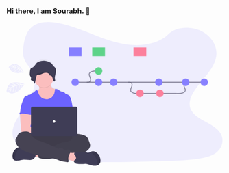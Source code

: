 ### Hi there, I am Sourabh. 👋

<svg id="b543c902-2711-464d-9f40-b15eb324e31e" data-name="Layer 1" xmlns="http://www.w3.org/2000/svg" xmlns:xlink="http://www.w3.org/1999/xlink" width="1038.23" height="693.31" viewBox="0 0 1038.23 693.31"><defs><linearGradient id="be976a09-f639-4984-bf14-ee296c482822" x1="320.96" y1="796.01" x2="320.96" y2="284.81" gradientUnits="userSpaceOnUse"><stop offset="0" stop-color="gray" stop-opacity="0.25"/><stop offset="0.54" stop-color="gray" stop-opacity="0.12"/><stop offset="1" stop-color="gray" stop-opacity="0.1"/></linearGradient></defs><title>version control</title><path d="M696.13,214.75c-64.72-2.25-126.36-23.14-185.23-46s-117.16-48.19-180.33-60.3c-40.63-7.79-87.09-8.89-119.83,12.89-31.5,21-41.68,57.15-47.16,90.72-4.11,25.27-6.54,51.85,4.75,75.5,7.83,16.42,21.74,30.22,31.36,45.95,33.46,54.72,9.81,122.2-26.46,175.63-17,25.06-36.74,49-49.87,75.66s-19.2,57.25-7.72,84.47c11.39,27,38.52,47.24,67.9,61.49,59.69,28.94,130,37.23,198.62,41.92,151.82,10.39,304.46,5.89,456.68,1.39,56.34-1.67,112.92-3.36,168.34-12.07,30.78-4.84,62.56-12.52,84.9-31,28.36-23.53,35.39-63.38,16.39-92.88-31.88-49.49-120-61.79-142.31-114.9-12.27-29.23.33-61.8,18.15-88.91,38.24-58.17,102.33-109.19,105.71-175.68,2.32-45.66-28.49-91.39-76.13-113-49.94-22.65-119.18-19.8-156,17.69C819.93,201.88,753.27,216.73,696.13,214.75Z" transform="translate(-80.89 -103.35)" fill="#6c63ff" opacity="0.1"/><path d="M529.62,754.84c-1-3.62-2-7.28-4-10.43a36.53,36.53,0,0,0-6.55-7.17c-7.25-6.58-16.15-13.26-25.76-11.6a34.39,34.39,0,0,0-8.54,3.12c-1.4.65-2.81,1.3-4.25,1.85a21.17,21.17,0,0,1-12.82,1.12c-2.2-.59-4.25-1.65-6.42-2.31a20.35,20.35,0,0,0-3.15-.68,53.64,53.64,0,0,0,6.09-3.21C475,718.93,483.6,707,482.4,694.24c-.41-4.29-1.88-8.4-3.34-12.45l-3.84-10.62c-1.66-4.6-3.38-9.29-6.41-13.11-3.37-4.26-8.17-7.15-13.13-9.3-10.65-4.63-22.29-6.26-33.78-7.84l-.8-.11V516.68a8,8,0,0,0-8-8H398q-1-6.12-2-12.22c-1.9-11.61-3.87-23.43-9.22-33.88-3.5-6.84-9.07-13.37-16.58-14.71a16.08,16.08,0,0,1-4.31-1c-2.2-1.08-3.4-3.48-5.09-5.25-4.36-4.57-11.45-4.64-17.29-7-5.16-2.05-9.38-5.91-14.08-8.88s-10.54-5.08-15.74-3.15c0,.38-.07.76-.11,1.13l-3.34-1.54c-3.6-1.67-7.27-3.38-10.16-6.12-3.71-3.5-5.69-8.14-7.23-13.07-.16-.51-.31-1-.47-1.55a46.43,46.43,0,0,0,12.44-23.75l.81,2.63a17.45,17.45,0,0,0,.64,1.74,6.86,6.86,0,0,0,2,2.83,3.55,3.55,0,0,0,.84.49,3.5,3.5,0,0,0,.86.22,3.2,3.2,0,0,0,1.24-.09,4.73,4.73,0,0,0,3-2.78,6,6,0,0,0,.35-1.22,6.31,6.31,0,0,0,.07-.76c0-.08,0-.16,0-.24s0-.35,0-.52,0-.18,0-.28,0-.33-.05-.5l0-.26c0-.2-.06-.4-.1-.59s0-.11,0-.16c-.05-.25-.11-.51-.16-.76,0-.06,0-.13,0-.19s-.09-.41-.14-.62-.07-.27-.1-.41l0-.06h0c-.1-.4-.19-.79-.28-1.19a34.38,34.38,0,0,1-.55-10.56,113.08,113.08,0,0,1,2.86-15.35l.21-.91c.08-.35.16-.7.23-1.06.16-.72.32-1.44.47-2.17v0l.36-1.84.27-1.64,0-.21A47.41,47.41,0,0,0,318,330h0c-.46-5.23-2.08-10.18-5.63-14.12-2.51-2.79-5.82-4.85-8.15-7.78-2.18-2.74-3.41-6.12-5.67-8.81-6.24-7.45-22.26-13.19-32.09-14.19-11.26-1.14-29.45,1.74-38.53,8.39-3.36,2.45-5.66,6-8,9.36-4.3,6.25-9.18,12.49-16.07,16-2.6,1.32-5.58,2.32-7.31,4.62a12.49,12.49,0,0,0-1.95,5.18,102.71,102.71,0,0,0-2.06,19.78h0c0,.83,0,1.66,0,2.5a18.23,18.23,0,0,0,1.56,7.23c.16.34.34.67.53,1l.12.21a39.78,39.78,0,0,1,3.2,5.45,7.22,7.22,0,0,1,.49,1.66,12.24,12.24,0,0,1-.28,4.38h0c0,.22-.09.44-.13.66l-.09.43c0,.15,0,.3-.08.44-.08.43-.15.86-.21,1.28h0a9,9,0,0,0,.22,3.46,4.55,4.55,0,0,0,2.22,3,6.5,6.5,0,0,0,1.8.56c.63.11,1.27.18,1.89.32a9.33,9.33,0,0,1,2.29.85A9.22,9.22,0,0,1,208,383.1a11,11,0,0,1,.83.84,14,14,0,0,1,1.42,1.94q.32.53.6,1.08a24.67,24.67,0,0,1,1.71,4.52c.26.93.48,1.87.67,2.81.09.42.17.84.24,1.25s.14.83.2,1.24h0a2.91,2.91,0,0,0,.8-.16c1.47-.53,2.29-2.24,2.75-3.9.08-.28.15-.55.21-.82.23-1,.47-2.1.7-3.15a46.37,46.37,0,0,0,18.25,20.1c.28.83.55,1.65.79,2.49,1.31,4.53,1.94,9.27-.33,13.23-1.62,2.81-4.34,4.54-7.38,5.74a4.88,4.88,0,0,0-1.65-1.4c-2.63-1.32-5.79.28-8,2.25-4,3.62-7.26,8.81-12.52,10-1.9.44-4,.35-5.58,1.51a13,13,0,0,0-2.59,3.4,11.92,11.92,0,0,1-10.23,5.1c-1.83-.09-4-.51-5.25.83-.93,1-1,2.58-2,3.53-1.34,1.32-3.54.68-5.41.6-3.56-.15-6.87,2.15-8.9,5.1s-3,6.48-4,10l0,.06a7.15,7.15,0,0,0-.73.61,10.55,10.55,0,0,0-2.21,3.58,170.87,170.87,0,0,0-14.1,58.18,6,6,0,0,1-.64,2.82,13.87,13.87,0,0,1-1.47,1.6,5.61,5.61,0,0,0,.93,8,6.3,6.3,0,0,1,1.07-1.42c-.11.46-.21.91-.28,1.32a35.49,35.49,0,0,0-.11,8.8q1.42,20.84,2.87,41.65c.27,3.93.54,7.85.9,11.77q1.05,11.38,3,22.67c.06.34.13.69.22,1-8.15,2.59-15.4,7.27-18.45,15.08-1.06,2.7-1.54,5.64-2.84,8.23-1.43,2.84-3.78,5.11-5.34,7.89-2.69,4.78-2.81,10.64-1.83,16,1.89,10.45,7.54,19.79,15,27.39-.33,0-.67,0-1,0a15.64,15.64,0,0,0-6.83,2.45c-15.78,9.22-24.8,29-21.51,47.06.65,3.53,1.78,7.11,4.14,9.8a15.51,15.51,0,0,0,7.28,4.46,25.29,25.29,0,0,0,5.37,1c12.3,1,24.21-4.7,36.54-5.18a98,98,0,0,1,12.23.57q8.91.74,17.85.94c9.69.23,15.14-2.35,21.32-9.59a26.1,26.1,0,0,0,3.77-5.94c5.26-.3,11.07-.76,15.27-1.1l.06.58c.23,2,.58,4.3,2.18,5.56a7.61,7.61,0,0,0,3,1.23c10.1,2.48,20.32,5,30.72,5a129.71,129.71,0,0,0,14.59-1.12l18.27-2.11a91,91,0,0,1,15.7,3.42c5.28,1.79,10.21,4.45,15.37,6.56,12,4.86,24.9,6.6,37.68,8.3,2.18.29,4.68.49,6.29-1,2.08-2,1.39-5.34.8-8.14-.24-1.15-.42-2.3-.56-3.46a175.25,175.25,0,0,1,25.24,8.76l1.43.63c.42,2.18,2.43,3.92,4.36,6.27a16,16,0,0,0,2.21,2.74,7.37,7.37,0,0,0,3.17,1.14,147.82,147.82,0,0,0,40.93,1.85,41.86,41.86,0,0,1,8.44-.29,36.58,36.58,0,0,1,6.1,1.37l11.57,3.32c8.53,2.44,17.26,4.91,26.11,4.36a33.4,33.4,0,0,0,5.33-.77c7-1.62,13.52-5.53,16.88-11.82C534.37,774.76,532.18,764.24,529.62,754.84Z" transform="translate(-80.89 -103.35)" fill="url(#be976a09-f639-4984-bf14-ee296c482822)"/><path d="M205.91,752.89c-2.11-4.8-4.11-10.32-2-15.12a12.85,12.85,0,0,1,6.65-6.25,32,32,0,0,1,9-2.22,125.61,125.61,0,0,1,29.26-.4c.71,5.62-.79,11.32-2.08,16.75-1.17,5-1.84,5.74-7,6C236.4,751.83,206.7,754.66,205.91,752.89Z" transform="translate(-80.89 -103.35)" fill="#fbbebe"/><ellipse cx="214.07" cy="577.16" rx="143" ry="40" fill="#464353"/><ellipse cx="214.07" cy="577.16" rx="143" ry="40" opacity="0.1"/><path d="M320.6,469.35a44.49,44.49,0,0,1-22.94,20.84,57.58,57.58,0,0,1-18.21,3.46c-6.79.31-13.72-.13-20.1-2.45-8.56-3.1-15.67-9.44-21-16.83s-9-15.83-12.19-24.34c-1.68-4.43-3.28-9.15-2.49-13.83,5.15-1.17,10.79-2.89,13.45-7.46,2.27-3.92,1.64-8.62.33-13.1-.37-1.27-.8-2.53-1.23-3.74-1-2.9-4.45-8.41-2-10.89,1.53-1.57,7.94-2.37,10.15-3.39,6.81-3.14,13.09-7.68,20.57-9.17,6.47-1.29,13.15-.08,19.61,1.26a6.45,6.45,0,0,1,2.42.87,5.82,5.82,0,0,1,1.8,2.7c1.84,4.48,2.92,9.43,4.4,14.1,1.54,4.89,3.52,9.48,7.23,12.95,2.89,2.71,6.57,4.41,10.17,6.06l8.86,4.06a11.65,11.65,0,0,1,4.19,2.71,10.61,10.61,0,0,1,2,5.44A50.82,50.82,0,0,1,320.6,469.35Z" transform="translate(-80.89 -103.35)" fill="#fbbebe"/><path d="M293.13,407.38a46,46,0,0,1-55.67,8.26c-.37-1.27-.8-2.53-1.23-3.74-1-2.9-4.45-8.41-2-10.89,1.53-1.57,7.94-2.37,10.15-3.39,6.81-3.14,13.09-7.68,20.57-9.17,6.47-1.29,13.15-.08,19.61,1.26a6.45,6.45,0,0,1,2.42.87,5.82,5.82,0,0,1,1.8,2.7C290.57,397.76,291.65,402.71,293.13,407.38Z" transform="translate(-80.89 -103.35)" opacity="0.1"/><circle cx="179.07" cy="270.16" r="46" fill="#fbbebe"/><path d="M400.11,522.8l-3.78-22.9c-1.91-11.49-3.88-23.2-9.22-33.55-3.51-6.78-9.08-13.24-16.59-14.58a16.05,16.05,0,0,1-4.32-1c-2.2-1.06-3.4-3.44-5.09-5.2-4.36-4.52-11.46-4.59-17.3-6.89-5.16-2-9.38-5.85-14.08-8.79s-10.55-5-15.75-3.12c-.84,8.95-1.73,18.1-5.53,26.25a39.28,39.28,0,0,1-59.26,14.76c-8.91-6.71-14.62-17.06-17.28-27.89-.65-2.64-1.39-5.67-3.82-6.88-2.63-1.32-5.79.28-8,2.22-4,3.59-7.27,8.73-12.53,9.94-1.9.44-4,.35-5.58,1.5a12.7,12.7,0,0,0-2.6,3.37,12,12,0,0,1-10.23,5.06c-1.83-.09-4-.51-5.25.82-.93,1-1,2.56-2,3.49-1.35,1.31-3.54.67-5.42.6-3.56-.15-6.87,2.13-8.91,5s-3,6.42-4,9.86c10.93,24.34,20.93,48.71,31.86,73.05a6.23,6.23,0,0,1,.79,3,7.31,7.31,0,0,1-1.36,3c-5.36,8.61-5.19,19.44-4.6,29.56s1.31,20.81-3.21,29.88c-1.23,2.49-2.83,4.77-4,7.26-2.74,5.64-3.73,23.68-2.13,29.74H407c-4.31-11.85-2.67-35.63-1.77-48.21.63-8.8-1-17.59-1.7-26.39C402,557.79,403.08,540.74,400.11,522.8Z" transform="translate(-80.89 -103.35)" fill="#6c63ff"/><path d="M146.25,549a35.4,35.4,0,0,0-.12,8.73L149,599c.27,3.89.54,7.77.9,11.65.69,7.53,1.72,15,3,22.46A4,4,0,0,0,157,637c12.65,2.68,25.72,2.57,38.63,1.84,19.7-1.1,39.37-3.61,59.1-3.18,5.08.11,11,0,14.08-4s1.29-10.47-2.73-13.7-9.48-4-14.64-4c-6.83-.07-13.66.9-20.47.5-6.25-.37-12.36-1.88-18.42-3.39l-17-4.23c.65-5.15,2.61-10,4.47-14.89,3.34-8.67,6.46-17.63,6.52-26.92s-3.44-19.06-11.05-24.38c-6.26-4.37-14.32-5.18-21.95-5-5.55.16-15.14-1.17-20.21,1C149.32,538.41,147,545.07,146.25,549Z" transform="translate(-80.89 -103.35)" fill="#fbbebe"/><path d="M411.68,643.36c3.33-1.27,7-.81,10.57-.33,11.49,1.57,23.15,3.18,33.8,7.77,5,2.14,9.76,5,13.14,9.21,3,3.79,4.75,8.43,6.41,13l3.84,10.52c1.46,4,2.94,8.08,3.35,12.33,1.2,12.59-7.41,24.46-18.24,31s-23.58,8.87-36,11.31-24.89,5.14-37.26,8a150,150,0,0,1-17.53,3.45c-13.24,1.5-27.08-.71-39.66,3.67-5,1.75-9.91,4.35-15.1,5.56a93.93,93.93,0,0,1-10.44,1.59l-23.81,2.72a129.89,129.89,0,0,1-14.6,1.12c-10.4,0-20.63-2.46-30.73-4.92a7.77,7.77,0,0,1-3-1.21c-1.6-1.26-1.95-3.49-2.18-5.51q-1.53-13.41-2.68-26.85c-.24-2.91-.42-6.06,1.17-8.51,2-3,5.9-3.94,9.46-4.52a246.88,246.88,0,0,1,45.68-3.17c5.81-5.81,15.39-5.84,23-9a68.39,68.39,0,0,0,8.11-4.41,106,106,0,0,1,44.53-14.07,41.45,41.45,0,0,0,9.11-1.3c5.89-1.83,11.26-6.81,17.31-5.59.75-2.07,1.27-4.84,3-6.26.86-.73,1.92-1.22,2.71-2,1.67-1.69,1.82-4.35,1.57-6.71s-.81-4.78-.2-7.08a9.79,9.79,0,0,1,1.11-2.47C401.12,645.52,405.65,642.86,411.68,643.36Z" transform="translate(-80.89 -103.35)" fill="#464353"/><path d="M411.68,643.36c3.33-1.27,7-.81,10.57-.33,11.49,1.57,23.15,3.18,33.8,7.77,5,2.14,9.76,5,13.14,9.21,3,3.79,4.75,8.43,6.41,13l3.84,10.52c1.46,4,2.94,8.08,3.35,12.33,1.2,12.59-7.41,24.46-18.24,31s-23.58,8.87-36,11.31-24.89,5.14-37.26,8a150,150,0,0,1-17.53,3.45c-13.24,1.5-27.08-.71-39.66,3.67-5,1.75-9.91,4.35-15.1,5.56a93.93,93.93,0,0,1-10.44,1.59l-23.81,2.72a129.89,129.89,0,0,1-14.6,1.12c-10.4,0-20.63-2.46-30.73-4.92a7.77,7.77,0,0,1-3-1.21c-1.6-1.26-1.95-3.49-2.18-5.51q-1.53-13.41-2.68-26.85c-.24-2.91-.42-6.06,1.17-8.51,2-3,5.9-3.94,9.46-4.52a246.88,246.88,0,0,1,45.68-3.17c5.81-5.81,15.39-5.84,23-9a68.39,68.39,0,0,0,8.11-4.41,106,106,0,0,1,44.53-14.07,41.45,41.45,0,0,0,9.11-1.3c5.89-1.83,11.26-6.81,17.31-5.59.75-2.07,1.27-4.84,3-6.26.86-.73,1.92-1.22,2.71-2,1.67-1.69,1.82-4.35,1.57-6.71s-.81-4.78-.2-7.08a9.79,9.79,0,0,1,1.11-2.47C401.12,645.52,405.65,642.86,411.68,643.36Z" transform="translate(-80.89 -103.35)" opacity="0.05"/><path d="M215.11,759.07c-6.19,7.17-11.64,9.73-21.33,9.5q-8.94-.21-17.86-.93a100.2,100.2,0,0,0-12.24-.57c-12.34.48-24.25,6.13-36.56,5.14a25.92,25.92,0,0,1-5.37-1,15.63,15.63,0,0,1-7.29-4.42c-2.36-2.67-3.49-6.21-4.14-9.71-3.29-17.94,5.73-37.48,21.52-46.61a15.78,15.78,0,0,1,6.84-2.43,16.21,16.21,0,0,1,6.92,1.52l.15.06a52.33,52.33,0,0,1,17.14,11.44,9.66,9.66,0,0,0,2.62,2.11,9,9,0,0,0,3.09.58l13.14.83a31.14,31.14,0,0,1,6.6.91,52.46,52.46,0,0,1,6.94,3c7.07,3.16,14.91,4,22.55,5.22a3.37,3.37,0,0,1,2,.8,3.13,3.13,0,0,1,.62,1.3A25.51,25.51,0,0,1,215.11,759.07Z" transform="translate(-80.89 -103.35)" fill="#3f3d56"/><path d="M145.75,709.63a78.9,78.9,0,0,0-13.15,16.44,82.28,82.28,0,0,0-10.74,32.54,60.4,60.4,0,0,0-.11,12.61,15.63,15.63,0,0,1-7.29-4.42c-2.36-2.67-3.49-6.21-4.14-9.71-3.29-17.94,5.73-37.48,21.52-46.61a15.78,15.78,0,0,1,6.84-2.43,16.21,16.21,0,0,1,6.92,1.52Z" transform="translate(-80.89 -103.35)" opacity="0.1"/><path d="M400.24,734.51c7.35-.2,15.6-.57,21,4.38,5.15,4.68,5.83,12.4,6.17,19.35l.39,8.07c.12,2.46.22,5-.77,7.28-1.76,4-6.59,5.93-11,5.7s-8.46-2.16-12.49-3.9a175.7,175.7,0,0,0-34-10.71q.57-8.37,1.9-16.66c.61-3.83.71-10.24,3.27-13.42,2.71-3.36,6.24-1.54,9.92-.92A79.63,79.63,0,0,0,400.24,734.51Z" transform="translate(-80.89 -103.35)" fill="#fbbebe"/><path d="M206,653.42c0,1-1.57,0-1.71-1.07-1.1-8.09-7.52-14.76-15-18s-16-3.41-24.1-2.64c-12.25,1.16-26,5.85-30.48,17.3-1.06,2.68-1.54,5.58-2.84,8.15-1.44,2.82-3.79,5.07-5.35,7.81-2.69,4.74-2.8,10.55-1.83,15.91,2.61,14.3,12.39,26.53,24.24,35s25.7,13.53,39.51,18.09a685.19,685.19,0,0,0,112,26.75c6.16.93,12.38,1.79,18.28,3.77,5.28,1.77,10.22,4.42,15.38,6.5,12,4.82,24.91,6.54,37.7,8.23,2.18.28,4.68.48,6.29-1,2.08-1.93,1.39-5.29.8-8.06A43.35,43.35,0,0,1,384,739.4c2.14-3.6,4.92-7.29,4.52-11.46-.48-4.86-5.32-8.3-10.14-9.08s-9.72.37-14.56,1c-1.67.22-3.49.36-4.95-.49a9.89,9.89,0,0,1-1.94-1.72,21.93,21.93,0,0,0-25.54-3.57c-1.79,1-4.5-1.23-6.36-2.07L304,702.49c-24.16-10.93-48.44-21.91-74-28.83a15.54,15.54,0,0,1-5.7-2.37c-1.27-1-2.18-2.36-3.35-3.47-2.55-2.41-6.1-3.37-9.16-5.08S205.3,656.85,206,653.42Z" transform="translate(-80.89 -103.35)" fill="#464353"/><path d="M530.21,784.11c-3.36,6.23-9.88,10.11-16.88,11.71a33.5,33.5,0,0,1-5.34.76c-8.85.55-17.59-1.9-26.12-4.32L470.29,789a36.55,36.55,0,0,0-6.1-1.36,41.86,41.86,0,0,0-8.44.29,149.59,149.59,0,0,1-41-1.84,7.23,7.23,0,0,1-3.17-1.13,15.75,15.75,0,0,1-2.21-2.71c-3.15-3.79-6.54-6-2.81-11,2.15-2.9,6.14-4.35,7.81-7.68s.6-8.06-.39-11.5c-1.35-4.75-5.79-6.8-7.38-11.16-1.19-3.29.81-7.11,3.82-8.9s6.73-1.93,10.2-1.47,6.87,1.44,10.36,1.71c10.26.82,20.75-4.47,30.6-1.49,2.17.66,4.22,1.71,6.42,2.29a21.35,21.35,0,0,0,12.83-1.11c1.44-.54,2.85-1.19,4.25-1.83a34.23,34.23,0,0,1,8.55-3.09c9.61-1.65,18.52,5,25.77,11.49a36.44,36.44,0,0,1,6.55,7.1c2,3.12,3.06,6.75,4,10.33C532.6,765.19,534.79,775.61,530.21,784.11Z" transform="translate(-80.89 -103.35)" fill="#3f3d56"/><path d="M530.21,784.11c-3.36,6.23-9.88,10.11-16.88,11.71a32.69,32.69,0,0,0,3.55-17.16c-.6-9.51-4.78-18.47-10.11-26.37a93.4,93.4,0,0,0-11.14-13.57c-3.18-3.2-7.09-5.74-10.51-8.67a34.23,34.23,0,0,1,8.55-3.09c9.61-1.65,18.52,5,25.77,11.49a36.44,36.44,0,0,1,6.55,7.1c2,3.12,3.06,6.75,4,10.33C532.6,765.19,534.79,775.61,530.21,784.11Z" transform="translate(-80.89 -103.35)" opacity="0.1"/><path d="M163,475.61a10.35,10.35,0,0,0-2.22,3.55,167.86,167.86,0,0,0-14.1,57.62,5.76,5.76,0,0,1-.65,2.79,12.21,12.21,0,0,1-1.47,1.59,5.52,5.52,0,0,0,.94,8c1.65-3.11,5.6-4.12,9.11-4.39,16.81-1.33,33.23,6.49,50.09,5.9-1.19-4.11-2.9-8.06-3.87-12.22-4.29-18.47,6.41-38.58-.15-56.37-1.31-3.56-3.5-7.06-6.95-8.62a18.51,18.51,0,0,0-4.45-1.18c-4.26-.77-12.74-4.06-16.86-2.74-1.52.49-2.12,1.92-3.38,2.78C167.13,473.55,164.59,474,163,475.61Z" transform="translate(-80.89 -103.35)" fill="#6c63ff"/><rect x="117.57" y="408.66" width="223" height="142" rx="7.97" fill="#3f3d56"/><circle cx="228.57" cy="479.66" r="6" fill="#fff"/><path d="M228.18,298.85c-3.36,2.43-5.66,5.92-8,9.27-4.31,6.19-9.19,12.37-16.08,15.82-2.61,1.31-5.59,2.3-7.32,4.58a12.34,12.34,0,0,0-1.95,5.13,101.65,101.65,0,0,0-2.06,19.6c0,3.28.14,6.66,1.59,9.64,1.37,2.8,3.84,5.17,4.35,8.22.39,2.38-.49,4.75-.8,7.14s.23,5.22,2.44,6.36a14.79,14.79,0,0,0,3.7.87c6.65,1.48,8.88,9.28,9.89,15.73,2.26-.13,3.28-2.72,3.75-4.83l6.93-30.81c.75-3.34,2-7.21,5.33-8.38,2.23-.77,4.67-.05,7,.15,9.15.75,16.89-6.32,25.84-8.27a33,33,0,0,1,8.71-.58c7.06.35,15.27,3.25,16.77,9.84.25,1.07.4,2.35,1.4,2.88s2.05.08,3.1,0c4.48-.45,7.12,4.59,8.41,8.71l4.7,15c.7,2.27,1.88,4.94,4.34,5.23,2.27.28,4.2-1.87,4.54-4s-.4-4.34-.89-6.48c-2.21-9.85,1.17-19.93,3.23-29.8s2.43-21.21-4.48-28.81c-2.51-2.75-5.81-4.8-8.15-7.7-2.18-2.72-3.41-6.06-5.67-8.73-6.25-7.37-22.28-13.06-32.11-14C255.46,289.41,237.26,292.26,228.18,298.85Z" transform="translate(-80.89 -103.35)" fill="#3f3d56"/><g opacity="0.1"><path d="M310.26,383.15c-2.46-.3-3.64-3-4.34-5.23q-2.35-7.51-4.7-15c-1.29-4.13-3.93-9.17-8.41-8.71-1.05.11-2.18.52-3.1,0s-1.15-1.81-1.4-2.88c-1.5-6.6-9.71-9.49-16.77-9.84a33.43,33.43,0,0,0-8.71.57c-8.95,2-16.69,9-25.84,8.27-2.36-.19-4.8-.91-7-.14-3.37,1.16-4.58,5-5.33,8.38l-6.93,30.8c-.47,2.12-1.49,4.71-3.75,4.83-1-6.44-3.24-14.24-9.89-15.72a15.72,15.72,0,0,1-3.7-.87,4.34,4.34,0,0,1-1.93-2.15c-.18.93-.39,1.86-.51,2.79-.3,2.38.23,5.22,2.44,6.36a14.79,14.79,0,0,0,3.7.87c6.65,1.48,8.88,9.28,9.89,15.73,2.26-.13,3.28-2.72,3.75-4.83l6.93-30.81c.75-3.34,2-7.21,5.33-8.38,2.23-.77,4.67-.05,7,.15,9.15.75,16.89-6.32,25.84-8.27a33,33,0,0,1,8.71-.58c7.06.35,15.27,3.25,16.77,9.84.25,1.07.4,2.35,1.4,2.88s2.05.08,3.1,0c4.48-.45,7.12,4.59,8.41,8.71q2.34,7.51,4.7,15c.7,2.27,1.88,4.94,4.34,5.23,2.27.28,4.2-1.87,4.54-4a13.58,13.58,0,0,0-.6-5.31A4.13,4.13,0,0,1,310.26,383.15Z" transform="translate(-80.89 -103.35)"/><path d="M198.72,364.11c-.51-3.05-3-5.42-4.35-8.22a16.45,16.45,0,0,1-1.48-6c0,1.12-.1,2.24-.11,3.37,0,3.28.14,6.66,1.59,9.64,1.11,2.27,2.94,4.27,3.86,6.58A15.06,15.06,0,0,0,198.72,364.11Z" transform="translate(-80.89 -103.35)"/><path d="M317.14,342.83c-1.82,8.72-4.66,17.6-3.78,26.34.57-6.45,2.45-12.94,3.78-19.34A51,51,0,0,0,318.3,335,61.14,61.14,0,0,1,317.14,342.83Z" transform="translate(-80.89 -103.35)"/></g><g opacity="0.8"><line x1="330.04" y1="290.49" x2="955.1" y2="290.49" fill="none" stroke="#3f3d56" stroke-miterlimit="10" stroke-width="3"/><path d="M466.46,393.83s29.89,4.15,14.41-27.92,42-26,42-26" transform="translate(-80.89 -103.35)" fill="none" stroke="#3f3d56" stroke-miterlimit="10" stroke-width="3"/><path d="M665.53,393.83s29.89-4.14,14.41,27.93,42,26,42,26" transform="translate(-80.89 -103.35)" fill="none" stroke="#3f3d56" stroke-miterlimit="10" stroke-width="3"/><path d="M952.16,393.83s-29.9-4.14-14.41,27.93-42,26-42,26" transform="translate(-80.89 -103.35)" fill="none" stroke="#3f3d56" stroke-miterlimit="10" stroke-width="3"/><line x1="814.86" y1="344.4" x2="649.93" y2="344.4" fill="none" stroke="#3f3d56" stroke-miterlimit="10" stroke-width="3"/><circle cx="330.04" cy="290.49" r="18.25" fill="#6c63ff"/><circle cx="442.29" cy="236.3" r="18.25" fill="#3acc6c"/><circle cx="442.29" cy="290.49" r="18.25" fill="#6c63ff"/><circle cx="514.73" cy="290.49" r="18.25" fill="#6c63ff"/><circle cx="641.35" cy="344.13" r="18.25" fill="#ff6584"/><circle cx="737.03" cy="344.13" r="18.25" fill="#ff6584"/><circle cx="732.04" cy="290.49" r="18.25" fill="#6c63ff"/><circle cx="950.48" cy="290.49" r="18.25" fill="#6c63ff"/><circle cx="861.12" cy="290.49" r="18.25" fill="#6c63ff"/><rect x="299.38" y="122.66" width="61.23" height="42.2" fill="#6c63ff"/><rect x="411.9" y="122.66" width="61.23" height="42.2" fill="#3acc6c"/><rect x="610.48" y="122.66" width="61.23" height="42.2" fill="#ff6584"/></g><g opacity="0.1"><path d="M167.24,402.71S92.47,371.27,82.67,428c0,0-5.11,8.84,2,16.14,0,0,1.53-3.92,8.75.13a37.17,37.17,0,0,0,8.16,3.32,18.36,18.36,0,0,0,11.62-.62h0s24.59-1.33,45.27-33.5c0,0,8.87-5.48,9.31-7.54l-14.82,1s1.14,10.85-5,17.36c0,0,5.44-16.84,2.83-17.31-.53-.1-7.83.86-7.83.86s1.89,18.87-8,28.63c0,0,9.18-19.19,5.19-28.29l-10.94,2.11s3,19.85-7.82,31.39c0,0,8.9-20.4,5.46-30.76l-10.47,3.52s2.52,19.41-6.53,29c0,0,7.9-24.61,4.18-28,0,0-9.42,3.82-11.43,6,0,0,1.49,14-4.26,19.05,0,0,3.53-17,1.78-17.7,0,0-10.94,8.24-14.28,15.35,0,0,4.16-10.86,12.91-17,0,0-7.35-1.24-13,1.83,0,0,3.78-7.21,15.65-3.79,0,0,8.79-6.09,10.55-6,0,0-11.23-5-19.34-4.38,0,0,8.7-5,22.08,3.35l10.45-3.77s-14.5-7.43-21.76-7.4c0,0,9.66-3.74,24.47,6.66l10.7-2.18s-12-7.35-20.09-9.06c0,0,9.7-1.54,23.18,8.55l7.31-.61s-8.85-5.22-11.53-6.49-2.56-2.09-2.56-2.09A34.89,34.89,0,0,1,152,403.94S167.18,403.64,167.24,402.71Z" transform="translate(-80.89 -103.35)" fill="#6c63ff"/></g><g opacity="0.1"><path d="M164.48,346.35S138,285.08,99.85,313.18c0,0-8.06,2.34-8,10.7,0,0,3.14-1.46,5.13,5.07a30.1,30.1,0,0,0,3,6.61,15,15,0,0,0,7.25,6.25h0s15.37,13.22,46,5.89c0,0,8.4,1.79,9.83.83l-9.36-7.87s-5.51,7.1-12.89,7.44c0,0,12.83-6.9,11.55-8.67-.26-.36-5.15-3.94-5.15-3.94s-9.62,12.28-21,12.47c0,0,16.39-6.18,19.2-13.85l-7.7-5S128,342.62,115,343.32c0,0,16.91-7.05,20.77-15.17l-8.23-3.87s-9.56,13-20.37,13.49c0,0,18.72-10.12,18.43-14.25,0,0-7.77-3.1-10.24-2.92,0,0-7.07,9.15-13.38,8.89,0,0,11.79-8.09,11.15-9.5,0,0-11.2-1.34-17.23,1,0,0,8.66-4.08,17.35-2.74,0,0-3.66-4.93-8.75-6.3,0,0,6.36-2.13,11.46,6.65,0,0,8.68,1.4,9.7,2.44,0,0-3.81-9.39-9-13.62,0,0,8,2,11.2,14.57l8.36,3.71s-4.38-12.68-8.72-16.79c0,0,7.87,3.28,10.75,17.9l7.6,4.79s-2.94-11.2-6.77-16.83c0,0,6.64,4.62,8.89,18.29l4.7,3.8s-2.29-8.14-3.16-10.42-.33-2.7-.33-2.7a28.65,28.65,0,0,1,5.49,14.68S163.91,346.86,164.48,346.35Z" transform="translate(-80.89 -103.35)" fill="#6c63ff"/></g></svg>

<!--
**guptstagram/guptstagram** is a ✨ _special_ ✨ repository because its `README.md` (this file) appears on your GitHub profile.

Here are some ideas to get you started:

- 🔭 I’m currently working on ...
- 🌱 I’m currently learning ...
- 👯 I’m looking to collaborate on ...
- 🤔 I’m looking for help with ...
- 💬 Ask me about ...
- 📫 How to reach me: ...
- 😄 Pronouns: ...
- ⚡ Fun fact: ...
-->
